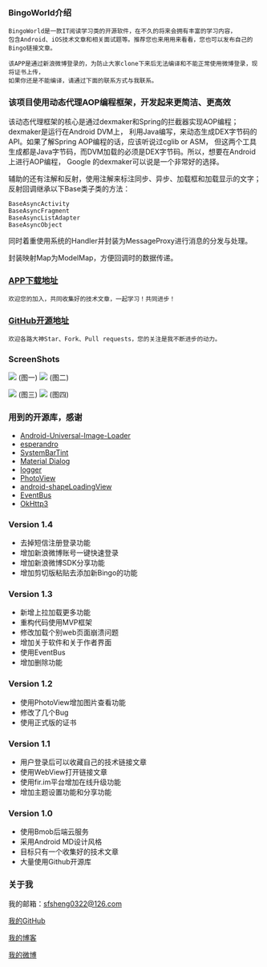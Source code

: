 
### BingoWorld介绍

	BingoWorld是一款IT阅读学习类的开源软件，在不久的将来会拥有丰富的学习内容，
	包含Android、iOS技术文章和相关面试题等。推荐您也来用用来看看，您也可以发布自己的Bingo链接文章。

	该APP是通过新浪微博登录的，为防止大家clone下来后无法编译和不能正常使用微博登录，现将证书上传，
	如果你还是不能编译，请通过下面的联系方式与我联系。

### 该项目使用动态代理AOP编程框架，开发起来更简洁、更高效

该动态代理框架的核心是通过dexmaker和Spring的拦截器实现AOP编程；dexmaker是运行在Android DVM上，
利用Java编写，来动态生成DEX字节码的API。如果了解Spring AOP编程的话，应该听说过cglib or ASM，
但这两个工具生成都是Java字节码，而DVM加载的必须是DEX字节码。所以，想要在Android上进行AOP编程，
Google 的dexmaker可以说是一个非常好的选择。

辅助的还有注解和反射，使用注解来标注同步、异步、加载框和加载显示的文字；反射回调继承以下Base类子类的方法：

    BaseAsyncActivity
    BaseAsyncFragment
    BaseAsyncListAdapter
    BaseAsyncObject

同时着重使用系统的Handler并封装为MessageProxy进行消息的分发与处理。

封装映射Map为ModelMap，方便回调时的数据传递。

### [APP下载地址](https://fir.im/bingoworld)

	欢迎您的加入，共同收集好的技术文章，一起学习！共同进步！

### [GitHub开源地址](https://github.com/sfsheng0322/Bingo)

	欢迎各路大神Star、Fork、Pull requests，您的关注是我不断进步的动力。

### ScreenShots

![](/screenshots/icon_bingo_1.png) (图一)
![](/screenshots/icon_bingo_2.png) (图二)

![](/screenshots/icon_bingo_3.png) (图三)
![](/screenshots/icon_bingo_4.png) (图四)

### 用到的开源库，感谢

* [Android-Universal-Image-Loader](https://github.com/nostra13/Android-Universal-Image-Loader)
* [esperandro](https://github.com/dkunzler/esperandro)
* [SystemBarTint](https://github.com/jgilfelt/SystemBarTint)
* [Material Dialog](https://github.com/afollestad/material-dialogs)
* [logger](https://github.com/orhanobut/logger)
* [PhotoView](https://github.com/chrisbanes/PhotoView)
* [android-shapeLoadingView](https://github.com/zzz40500/android-shapeLoadingView)
* [EventBus](https://github.com/greenrobot/EventBus)
* [OkHttp3](https://github.com/square/okhttp)

### Version 1.4

* 去掉短信注册登录功能
* 增加新浪微博账号一键快速登录
* 增加新浪微博SDK分享功能
* 增加剪切版粘贴去添加新Bingo的功能

### Version 1.3

* 新增上拉加载更多功能
* 重构代码使用MVP框架
* 修改加载个别web页面崩溃问题
* 增加关于软件和关于作者界面
* 使用EventBus
* 增加删除功能

### Version 1.2

* 使用PhotoView增加图片查看功能
* 修改了几个Bug
* 使用正式版的证书

### Version 1.1

* 用户登录后可以收藏自己的技术链接文章
* 使用WebView打开链接文章
* 使用fir.im平台增加在线升级功能
* 增加主题设置功能和分享功能

### Version 1.0

* 使用Bmob后端云服务
* 采用Android MD设计风格
* 目标只有一个收集好的技术文章
* 大量使用Github开源库

### 关于我

我的邮箱：sfsheng0322@126.com

[我的GitHub](https://github.com/sfsheng0322)

[我的博客](https://sfsheng0322.github.io)

[我的微博](http://weibo.com/3852192525/profile?rightmod=1&wvr=6&mod=personinfo)